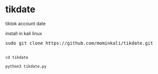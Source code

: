 # tikdate
tiktok account date 


install in kali linux
 
<pre class="notranslate"
<code>sudo git clone https://github.com/mominkali/tikdate.git
</code>
</pre>
<code>cd tikdate</code>


<code>python3 tikdate.py</code>

